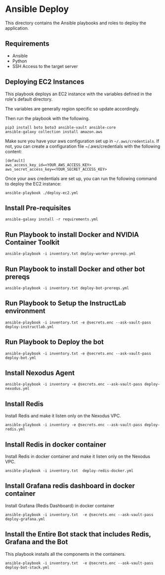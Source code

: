 # Ansible Deploy

This directory contains the Ansible playbooks and roles to deploy the application.

## Requirements

- Ansible
- Python
- SSH Access to the target server

## Deploying EC2 Instances

This playbook deploys an EC2 instance with the variables
defined in the role's default directory.

The variables are generally region specific so update
accordingly.

Then run the playbook with the following.

```console
pip3 install boto boto3 ansible-vault ansible-core
ansible-galaxy collection install amazon.aws
```

Make sure you have your aws configuration set up in `~/.aws/credentials`. If not, you can create a configuration file ~/.aws/credentials with the following content:

```console
[default]
aws_access_key_id=<YOUR_AWS_ACCESS_KEY>
aws_secret_access_key=<YOUR_SECRET_ACCESS_KEY>
```

Once your aws credentials are set up, you can run the following command to deploy the EC2 instance:

```console
ansible-playbook ./deploy-ec2.yml
```

## Install Pre-requisites

```console
ansible-galaxy install -r requirements.yml
```

## Run Playbook to install Docker and NVIDIA Container Toolkit

```console
ansible-playbook -i inventory.txt deploy-worker-prereqs.yml
```

## Run Playbook to install Docker and other bot prereqs

```console
ansible-playbook -i inventory.txt deploy-bot-prereqs.yml
```

## Run Playbook to Setup the InstructLab environment

```console
ansible-playbook -i inventory.txt -e @secrets.enc --ask-vault-pass deploy-instructlab.yml
```

## Run Playbook to Deploy the bot

```console
ansible-playbook -i inventory.txt -e @secrets.enc --ask-vault-pass deploy-bot.yml
```

## Install Nexodus Agent

```console
ansible-playbook -i inventory -e @secrets.enc --ask-vault-pass deploy-nexodus.yml
```

## Install Redis

Install Redis and make it listen only on the Nexodus VPC.

```console
ansible-playbook -i inventory -e @secrets.enc --ask-vault-pass deploy-redis.yml
```

## Install Redis in docker container

Install Redis in docker container and make it listen only on the Nexodus VPC.

```console
ansible-playbook -i inventory.txt  deploy-redis-docker.yml
```

## Install Grafana redis dashboard in docker container

Install Grafana (Redis Dashboard) in docker container

```console
ansible-playbook -i inventory.txt  -e @secrets.enc --ask-vault-pass deploy-grafana.yml
```

## Install the Entire Bot stack that includes Redis, Grafana and the Bot

This playbook installs all the components in the containers.

```console
ansible-playbook -i inventory.txt  -e @secrets.enc --ask-vault-pass deploy-bot-stack.yml
```